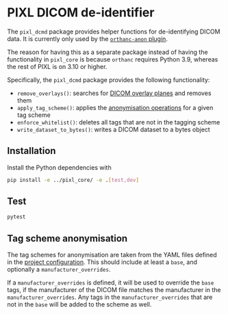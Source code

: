 # PIXL DICOM de-identifier

The `pixl_dcmd` package provides helper functions for de-identifying DICOM data. It is currently
only used by the [`orthanc-anon` plugin](../orthanc/orthanc-anon/plugin/pixl.py).

The reason for having this as a separate package instead of having the functionality in `pixl_core`
is because `orthanc` requires Python 3.9, whereas the rest of PIXL is on 3.10 or higher.

Specifically, the `pixl_dcmd` package provides the following functionality:

- `remove_overlays()`: searches for [DICOM overlay
  planes](https://dicom.nema.org/medical/dicom/current/output/chtml/part03/sect_C.9.2.html) and
  removes them
- `apply_tag_scheme()`: applies the [anonymisation operations](#tag-scheme-anonymisation) for a given tag scheme
- `enforce_whitelist()`: deletes all tags that are not in the tagging scheme
- `write_dataset_to_bytes()`: writes a DICOM dataset to a bytes object

## Installation

Install the Python dependencies with

```bash
pip install -e ../pixl_core/ -e .[test,dev]
```

## Test

```bash
pytest
```

## Tag scheme anonymisation

The tag schemes for anonymisation are taken from the YAML files defined in the
[project configuration](../README.md#the-config-YAML-file). This should include at least a `base`,
and optionally a `manufacturer_overrides`.

If a `manufacturer_overrides` is defined, it will be used to override the `base` tags, if the
manufacturer of the DICOM file matches the manufacturer in the `manufacturer_overrides`. Any tags
in the `manufacturer_overrides` that are not in the `base` will be added to the scheme as well.
